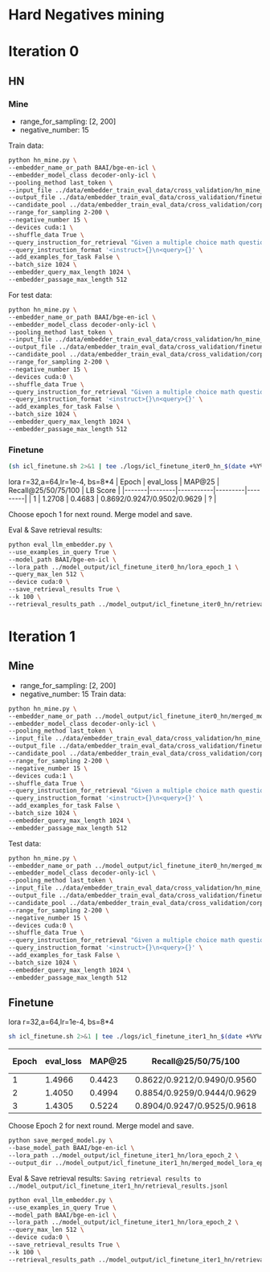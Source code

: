 # Hard Negatives mining

# Iteration 0
## HN

### Mine
* range_for_sampling: [2, 200]
* negative_number: 15

Train data:
```bash
python hn_mine.py \
--embedder_name_or_path BAAI/bge-en-icl \
--embedder_model_class decoder-only-icl \
--pooling_method last_token \
--input_file ../data/embedder_train_eval_data/cross_validation/hn_mine_input.jsonl \
--output_file ../data/embedder_train_eval_data/cross_validation/finetune_data_iter0_hn.jsonl \
--candidate_pool ../data/embedder_train_eval_data/cross_validation/corpus.jsonl \
--range_for_sampling 2-200 \
--negative_number 15 \
--devices cuda:1 \
--shuffle_data True \
--query_instruction_for_retrieval "Given a multiple choice math question and a student's incorrect answer choice, identify and retrieve the specific mathematical misconception or error in the student's thinking that led to this wrong answer." \
--query_instruction_format '<instruct>{}\n<query>{}' \
--add_examples_for_task False \
--batch_size 1024 \
--embedder_query_max_length 1024 \
--embedder_passage_max_length 512
```

For test data:
```bash
python hn_mine.py \
--embedder_name_or_path BAAI/bge-en-icl \
--embedder_model_class decoder-only-icl \
--pooling_method last_token \
--input_file ../data/embedder_train_eval_data/cross_validation/hn_mine_test_input.jsonl \
--output_file ../data/embedder_train_eval_data/cross_validation/finetune_data_iter0_hn_test.jsonl \
--candidate_pool ../data/embedder_train_eval_data/cross_validation/corpus.jsonl \
--range_for_sampling 2-200 \
--negative_number 15 \
--devices cuda:0 \
--shuffle_data True \
--query_instruction_for_retrieval "Given a multiple choice math question and a student's incorrect answer choice, identify and retrieve the specific mathematical misconception or error in the student's thinking that led to this wrong answer." \
--query_instruction_format '<instruct>{}\n<query>{}' \
--add_examples_for_task False \
--batch_size 1024 \
--embedder_query_max_length 1024 \
--embedder_passage_max_length 512
```


### Finetune
```bash
(sh icl_finetune.sh 2>&1 | tee ./logs/icl_finetune_iter0_hn_$(date +%Y%m%d_%H%M%S).log)               # ; /usr/bin/shutdown
```
<!-- lora r=64,a=32,lr=1e-4, bs=8*2
5 epochs / 1095 iters / 2hr

| Epoch | eval_loss | MAP@25 | Recall@25/50/75/100 | LB Score |
|-------|--------|-----------|---------|---------|
| 0[pretrain] | | 0.2299 | 0.590 | 0.216 |
|1[n=1] | 1.03 | 0.4440 | 0.8483/0.9039/0.9305/0.9432 | ? |
|2[n=2] | 1.04 | 0.4566 | 0.8472/0.9004/0.9270/0.9490 | ? |
|3[n=3] | 0.96 | 0.4890 | 0.8750/0.9224/0.9513/0.9664 | ? |
|4[n=4] | 1.07 | 0.4966 | 0.8750/0.9305/0.9513/0.9548 | ? |
|5[n=5] | 0.88 | 0.5113 | 0.8819/0.9386/0.9537/0.9653 | ? | -->

lora r=32,a=64,lr=1e-4, bs=8*4
| Epoch | eval_loss | MAP@25 | Recall@25/50/75/100 | LB Score |
|-------|--------|-----------|---------|---------|
| 1     | 1.2708 | 0.4683 | 0.8692/0.9247/0.9502/0.9629 | ? |

Choose epoch 1 for next round. Merge model and save.
<!-- ```bash
python save_merged_model.py \
--base_model_path BAAI/bge-en-icl \
--lora_path ../model_output/icl_finetune_iter0_hn/lora_epoch_1 \
--output_dir ../model_output/icl_finetune_iter0_hn/merged_model_lora_epoch_1
``` -->
Eval & Save retrieval results:
```bash
python eval_llm_embedder.py \
--use_examples_in_query True \
--model_path BAAI/bge-en-icl \
--lora_path ../model_output/icl_finetune_iter0_hn/lora_epoch_1 \
--query_max_len 512 \
--device cuda:0 \
--save_retrieval_results True \
--k 100 \
--retrieval_results_path ../model_output/icl_finetune_iter0_hn/retrieval_results.jsonl
```

# Iteration 1

## Mine 
* range_for_sampling: [2, 200]
* negative_number: 15
Train data:
```bash
python hn_mine.py \
--embedder_name_or_path ../model_output/icl_finetune_iter0_hn/merged_model \
--embedder_model_class decoder-only-icl \
--pooling_method last_token \
--input_file ../data/embedder_train_eval_data/cross_validation/hn_mine_input.jsonl \
--output_file ../data/embedder_train_eval_data/cross_validation/finetune_data_iter1_hn.jsonl \
--candidate_pool ../data/embedder_train_eval_data/cross_validation/corpus.jsonl \
--range_for_sampling 2-200 \
--negative_number 15 \
--devices cuda:1 \
--shuffle_data True \
--query_instruction_for_retrieval "Given a multiple choice math question and a student's incorrect answer choice, identify and retrieve the specific mathematical misconception or error in the student's thinking that led to this wrong answer." \
--query_instruction_format '<instruct>{}\n<query>{}' \
--add_examples_for_task False \
--batch_size 1024 \
--embedder_query_max_length 1024 \
--embedder_passage_max_length 512
```
Test data:
```bash
python hn_mine.py \
--embedder_name_or_path ../model_output/icl_finetune_iter0_hn/merged_model \
--embedder_model_class decoder-only-icl \
--pooling_method last_token \
--input_file ../data/embedder_train_eval_data/cross_validation/hn_mine_test_input.jsonl \
--output_file ../data/embedder_train_eval_data/cross_validation/finetune_data_iter1_hn_test.jsonl \
--candidate_pool ../data/embedder_train_eval_data/cross_validation/corpus.jsonl \
--range_for_sampling 2-200 \
--negative_number 15 \
--devices cuda:0 \
--shuffle_data True \
--query_instruction_for_retrieval "Given a multiple choice math question and a student's incorrect answer choice, identify and retrieve the specific mathematical misconception or error in the student's thinking that led to this wrong answer." \
--query_instruction_format '<instruct>{}\n<query>{}' \
--add_examples_for_task False \
--batch_size 1024 \
--embedder_query_max_length 1024 \
--embedder_passage_max_length 512
```
## Finetune
lora r=32,a=64,lr=1e-4, bs=8*4
```bash
sh icl_finetune.sh 2>&1 | tee ./logs/icl_finetune_iter1_hn_$(date +%Y%m%d_%H%M%S).log
```
| Epoch | eval_loss | MAP@25 | Recall@25/50/75/100 | LB Score |
|-------|--------|-----------|---------|---------|
|1      | 1.4966 | 0.4423 | 0.8622/0.9212/0.9490/0.9560 | ? |
|2      | 1.4050 | 0.4994 | 0.8854/0.9259/0.9444/0.9629 | ? |
|3      | 1.4305 | 0.5224 | 0.8904/0.9247/0.9525/0.9618 | ? |
<!-- 
| Epoch | eval_loss | MAP@25 | Recall@25/50/75/100 | LB Score |
|-------|--------|-----------|---------|---------|
|1      | 1.36   |  0.4595    | 0.8553/0.9027/0.9305/0.9409 | ? |
|2      | 1.30  |  0.4756    | 0.8645/0.9212/0.9421/0.9537 | 0.366 |
|3      | 1.38   |  0.5035    | 0.8715/0.9203/0.9537/0.9652 | ? |
|4      | 1.45   |  0.5189    | 0.875/0.9270/0.9490/0.9629 | ? | -->

Choose Epoch 2 for next round. Merge model and save.
```bash
python save_merged_model.py \
--base_model_path BAAI/bge-en-icl \
--lora_path ../model_output/icl_finetune_iter1_hn/lora_epoch_2 \
--output_dir ../model_output/icl_finetune_iter1_hn/merged_model_lora_epoch_2
```

Eval & Save retrieval results:
`Saving retrieval results to ../model_output/icl_finetune_iter1_hn/retrieval_results.jsonl`
```bash
python eval_llm_embedder.py \
--use_examples_in_query True \
--model_path BAAI/bge-en-icl \
--lora_path ../model_output/icl_finetune_iter1_hn/lora_epoch_2 \
--query_max_len 512 \
--device cuda:0 \
--save_retrieval_results True \
--k 100 \
--retrieval_results_path ../model_output/icl_finetune_iter1_hn/retrieval_results.jsonl
```
